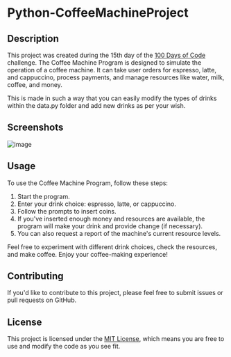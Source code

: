 # Python-CoffeeMachineProject

## Description

This project was created during the 15th day of the [100 Days of Code](https://www.udemy.com/course/100-days-of-code/) challenge. The Coffee Machine Program is designed to simulate the operation of a coffee machine. It can take user orders for espresso, latte, and cappuccino, process payments, and manage resources like water, milk, coffee, and money.

This is made in such a way that you can easily modify the types of drinks within the data.py folder and add new drinks as per your wish.

## Screenshots
![image](https://github.com/rah757/Python-CoffeeMachineProject/assets/69799424/aa857c3f-6fed-466c-85a8-2e1801fe00e0)

## Usage

To use the Coffee Machine Program, follow these steps:

1. Start the program.
2. Enter your drink choice: espresso, latte, or cappuccino.
3. Follow the prompts to insert coins.
4. If you've inserted enough money and resources are available, the program will make your drink and provide change (if necessary).
5. You can also request a report of the machine's current resource levels.

Feel free to experiment with different drink choices, check the resources, and make coffee. Enjoy your coffee-making experience!

## Contributing

If you'd like to contribute to this project, please feel free to submit issues or pull requests on GitHub.

## License

This project is licensed under the [MIT License](LICENSE), which means you are free to use and modify the code as you see fit.
